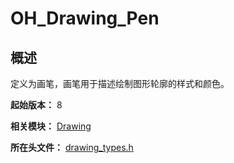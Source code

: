 # OH_Drawing_Pen

## 概述

定义为画笔，画笔用于描述绘制图形轮廓的样式和颜色。

**起始版本：** 8

**相关模块：** [Drawing](capi-drawing.md)

**所在头文件：** [drawing_types.h](capi-drawing-types-h.md)

